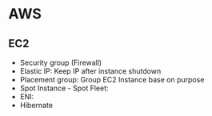 # AWS
## EC2
- Security group (Firewall)
- Elastic IP: Keep IP after instance shutdown
- Placement group: Group EC2 Instance base on purpose
- Spot Instance - Spot Fleet:
- ENI:
- Hibernate
